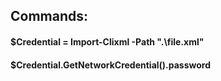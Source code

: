 ## Commands:

#### $Credential = Import-Clixml -Path ".\file.xml"

#### $Credential.GetNetworkCredential().password
